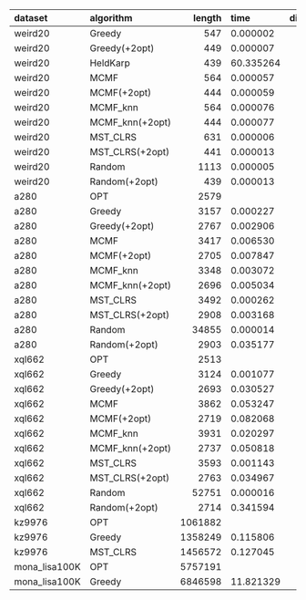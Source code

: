 | dataset       | algorithm       |   length | time      |   dimension |
|:--------------|:----------------|---------:|:----------|------------:|
| weird20       | Greedy          |      547 | 0.000002  |          20 |
| weird20       | Greedy(+2opt)   |      449 | 0.000007  |          20 |
| weird20       | HeldKarp        |      439 | 60.335264 |          20 |
| weird20       | MCMF            |      564 | 0.000057  |          20 |
| weird20       | MCMF(+2opt)     |      444 | 0.000059  |          20 |
| weird20       | MCMF_knn        |      564 | 0.000076  |          20 |
| weird20       | MCMF_knn(+2opt) |      444 | 0.000077  |          20 |
| weird20       | MST_CLRS        |      631 | 0.000006  |          20 |
| weird20       | MST_CLRS(+2opt) |      441 | 0.000013  |          20 |
| weird20       | Random          |     1113 | 0.000005  |          20 |
| weird20       | Random(+2opt)   |      439 | 0.000013  |          20 |
| a280          | OPT             |     2579 |           |         280 |
| a280          | Greedy          |     3157 | 0.000227  |         280 |
| a280          | Greedy(+2opt)   |     2767 | 0.002906  |         280 |
| a280          | MCMF            |     3417 | 0.006530  |         280 |
| a280          | MCMF(+2opt)     |     2705 | 0.007847  |         280 |
| a280          | MCMF_knn        |     3348 | 0.003072  |         280 |
| a280          | MCMF_knn(+2opt) |     2696 | 0.005034  |         280 |
| a280          | MST_CLRS        |     3492 | 0.000262  |         280 |
| a280          | MST_CLRS(+2opt) |     2908 | 0.003168  |         280 |
| a280          | Random          |    34855 | 0.000014  |         280 |
| a280          | Random(+2opt)   |     2903 | 0.035177  |         280 |
| xql662        | OPT             |     2513 |           |         662 |
| xql662        | Greedy          |     3124 | 0.001077  |         662 |
| xql662        | Greedy(+2opt)   |     2693 | 0.030527  |         662 |
| xql662        | MCMF            |     3862 | 0.053247  |         662 |
| xql662        | MCMF(+2opt)     |     2719 | 0.082068  |         662 |
| xql662        | MCMF_knn        |     3931 | 0.020297  |         662 |
| xql662        | MCMF_knn(+2opt) |     2737 | 0.050818  |         662 |
| xql662        | MST_CLRS        |     3593 | 0.001143  |         662 |
| xql662        | MST_CLRS(+2opt) |     2763 | 0.034967  |         662 |
| xql662        | Random          |    52751 | 0.000016  |         662 |
| xql662        | Random(+2opt)   |     2714 | 0.341594  |         662 |
| kz9976        | OPT             |  1061882 |           |        9976 |
| kz9976        | Greedy          |  1358249 | 0.115806  |        9976 |
| kz9976        | MST_CLRS        |  1456572 | 0.127045  |        9976 |
| mona_lisa100K | OPT             |  5757191 |           |      100000 |
| mona_lisa100K | Greedy          |  6846598 | 11.821329 |      100000 |